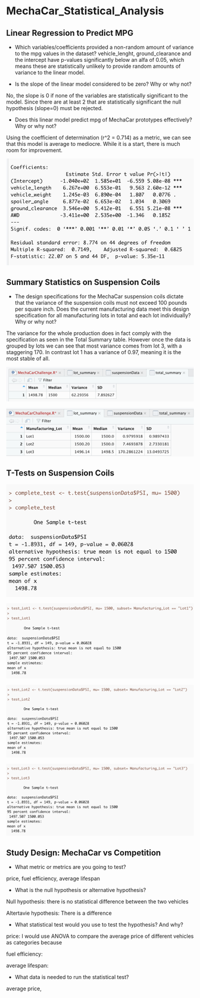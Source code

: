 # MechaCar_Statistical_Analysis


## Linear Regression to Predict MPG

- Which variables/coefficients provided a non-random amount of variance to the mpg values in the dataset?
vehicle_lenght, ground_clearance and the intercept have p-values significantly below an alfa of 0.05, which means these are statistically unlikely to provide random amounts of variance to the linear model.


- Is the slope of the linear model considered to be zero? Why or why not?

No, the slope is 0 if none of the variables are statistically significant to the model. Since there are at least 2 that are statistically significant the null hypothesis (slope=0) must be rejected.

- Does this linear model predict mpg of MechaCar prototypes effectively? Why or why not?

Using the coefficient of determination (r^2 = 0.714) as a metric, we can see that this model is average to mediocre. While it is a start, there is much room for improvement.


![Linear Regression](Linear_regression.png)

## Summary Statistics on Suspension Coils


- The design specifications for the MechaCar suspension coils dictate that the variance of the suspension coils must not exceed 100 pounds per square inch. Does the current manufacturing data meet this design specification for all manufacturing lots in total and each lot individually? Why or why not?

The variance for the whole production does in fact comply with the specification as seen in the Total Summary table. However once the data is grouped by lots we can see that most variance comes from lot 3, with a staggering 170. In contrast lot 1 has a variance of 0.97, meaning it is the most stable of all.

![Total Summary](total_summary.png)


![Lot Summary](lot_summary.png)


## T-Tests on Suspension Coils



![All lots](All_lots.png)


![Lot 1](Lot1.png)

![Lot 2](Lot2.png)

![Lot 3](Lot3.png)





## Study Design: MechaCar vs Competition


- What metric or metrics are you going to test?

price, fuel efficiency, average lifespan 


- What is the null hypothesis or alternative hypothesis?

Null hypothesis: there is no statistical difference between the two vehicles

Altertavie hypothesis: There is a difference


- What statistical test would you use to test the hypothesis? And why?

price: I would use ANOVA to compare the average price of different vehicles as categories because 


fuel efficiency:


average lifespan:


- What data is needed to run the statistical test?

average price, 


